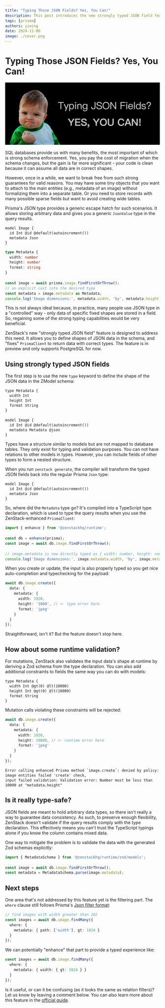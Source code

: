 ```yaml
---
title: "Typing Those JSON Fields? Yes, You Can!"
description: This post introduces the new strongly typed JSON field feature in ZenStack.
tags: [prisma]
authors: yiming
date: 2024-11-06
image: ./cover.png
---
```


# Typing Those JSON Fields? Yes, You Can!

![Cover Image](cover.png)

SQL databases provide us with many benefits, the most important of which is strong schema enforcement. Yes, you pay the cost of migration when the schema changes, but the gain is far more significant - your code is clean because it can assume all data are in correct shapes.

However, once in a while, we want to break free from such strong guarantees for valid reasons. You may have some tiny objects that you want to attach to the main entities (e.g., metadata of an image) without formalizing them into a separate table. Or you need to store records with many possible sparse fields but want to avoid creating wide tables.

Prisma's JSON type provides a generic escape hatch for such scenarios. It allows storing arbitrary data and gives you a generic `JsonValue` type in the query results.

```zmodel title="schema.prisma"
model Image {
  id Int @id @default(autoincrement())
  metadata Json
}
```

```ts title="main.ts"
type Metadata {
  width: number
  height: number
  format: string
}

const image = await prisma.image.findFirstOrThrow();
// an explicit cast into the desired type
const metadata = image.metadata as Metadata;
console.log('Image dimensions:', metadata.width, 'by', metadata.height);
```

This is not always ideal because, in practice, many people use JSON type in a "controlled" way - only data of specific fixed shapes are stored in a field. So, regaining some of the strong typing capabilities would be very beneficial.

ZenStack's new "strongly typed JSON field" feature is designed to address this need. It allows you to define shapes of JSON data in the schema, and "fixes" `PrismaClient` to return data with correct types. The feature is in preview and only supports PostgreSQL for now.

## Using strongly typed JSON fields

The first step is to use the new `type` keyword to define the shape of the JSON data in the ZModel schema:

```zmodel title="schema.zmodel"
type Metadata {
  width Int
  height Int
  format String
}

model Image {
  id Int @id @default(autoincrement())
  metadata Metadata @json
}
```

Types have a structure similar to models but are not mapped to database tables. They only exist for typing and validation purposes. You can not have relations to other models in types. However, you can include fields of other types to form a nested structure.

When you run `zenstack generate`, the compiler will transform the typed JSON fields back into the regular Prisma `Json` type:

```zmodel title="schema.prisma"
model Image {
  id Int @id @default(autoincrement())
  metadata Json
}
```

So, where did the `Metadata` type go? It's compiled into a TypeScript type declaration, which is used to type the query results when you use the ZenStack-enhanced `PrismaClient`:

```ts title="main.ts"
import { enhance } from '@zenstackhq/runtime';

const db = enhance(prisma);
const image = await db.image.findFirstOrThrow();

// image.metadata is now directly typed as { width: number, height: number, format: string }
console.log('Image dimensions:', image.metadata.width, 'by', image.metadata.height);
```

When you create or update, the input is also properly typed so you get nice auto-completion and typechecking for the payload:

```ts title="main.ts"
await db.image.create({
  data: {
    metadata: {
      width: 1920,
      height: '1080', // <- type error here
      format: 'jpeg'
    }
  }
});
```

Straightforward, isn't it? But the feature doesn't stop here.

## How about some runtime validation?

For mutations, ZenStack also validates the input data's shape at runtime by deriving a Zod schema from the type declaration. You can also add additional constraints to fields the same way you can do with models:

```zmodel title="schema.zmodel"
type Metadata {
  width Int @gt(0) @lt(10000)
  height Int @gt(0) @lt(10000)
  format String
}
```

Mutation calls violating these constraints will be rejected:

```ts title="main.ts"
await db.image.create({
  data: {
    metadata: {
      width: 1920,
      height: 10800, // <- runtime error here
      format: 'jpeg'
    }
  }
});
```

```plain
Error calling enhanced Prisma method `image.create`: denied by policy: image entities failed 'create' check, 
input failed validation: Validation error: Number must be less than 10000 at "metadata.height"
```

## Is it really type-safe?

JSON fields are meant to hold arbitrary data types, so there isn't really a way to guarantee data consistency. As such, to preserve enough flexibility, ZenStack doesn't validate if the query results comply with the type declaration. This effectively means you can't trust the TypeScript typings alone if you know the column contains mixed data.

One way to mitigate the problem is to validate the data with the generated Zod schemas explicitly:

```ts
import { MetadataSchema } from '@zenstackhq/runtime/zod/models';

const image = await db.image.findFirstOrThrow();
const metadata = MetadataSchema.parse(image.metadata);
```

## Next steps

One area that's not addressed by this feature yet is the filtering part. The `where` clause still follows Prisma's [Json filter format](https://www.prisma.io/docs/orm/prisma-client/special-fields-and-types/working-with-json-fields#filter-on-a-json-field-simple):

```ts title="main.ts"
// find images with width greater than 102
const images = await db.image.findMany({
  where: {
    metadata: { path: ['width'], gt: 1024 }
  }
});
```

We can potentially "enhance" that part to provide a typed experience like:

```ts title="main.ts"
const images = await db.image.findMany({
  where: {
    metadata: { width: { gt: 1024 } }
  }
});
```

Is it useful, or can it be confusing (as it looks the same as relation filters)? Let us know by leaving a comment below. You can also learn more about this feature in the [official guide](https://zenstack.dev/docs/guides/typing-json).
